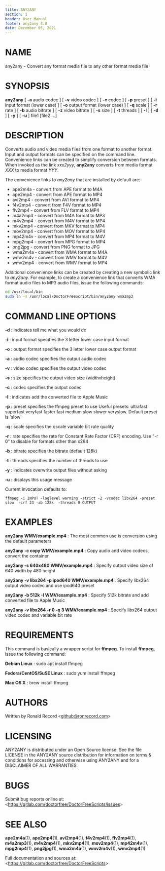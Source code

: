 ```yaml
---
title: ANY2ANY
section: 1
header: User Manual
footer: any2any 4.0
date: December 05, 2021
---
```

# NAME
any2any - Convert any format media file to any other format media file

# SYNOPSIS
**any2any** [ **-a** audio codec ] [ **-v** video codec ] [ **-c** codec ] [ **-p** preset ] [ **-i** input format (lower case) ] [ **-o** output format (lower case) ] [ **-q** scale ] [ **-r** rate ] [ **-b** audio bitrate ] [ **-z** video bitrate ] [ **-s** size ] [ **-t** threads ] [ **-I** ] [ **-d** ] [ **-y** ] [ **-u** ] file1 [file2 ...]

# DESCRIPTION
Converts audio and video media files from one format to another format. Input and output formats can be specified on the command line. Convenience links can be created to simplify conversion between formats. When invoked as the link *xxx2yyy*, **any2any** converts from media format *XXX* to media format *YYY*.

The convenience links to *any2any* that are installed by default are:

- ape2m4a - convert from APE format to M4A
- ape2mp4 - convert from APE format to MP4
- avi2mp4 - convert from AVI format to MP4
- f4v2mp4 - convert from F4V format to MP4
- flv2mp4 - convert from FLV format to MP4
- m4a2mp3 - convert from M4A format to MP3
- m4v2mp4 - convert from M4V format to MP4
- mkv2mp4 - convert from MKV format to MP4
- mov2mp4 - convert from MOV format to MP4
- mp42m4v - convert from MP4 format to M4V
- mpg2mp4 - convert from MPG format to MP4
- png2jpg - convert from PNG format to JPG
- wma2m4a - convert from WMA format to M4A
- wmv2m4v - convert from WMV format to M4V
- wmv2mp4 - convert from WMV format to MP4

Additional convenience links can be created by creating a new symbolic link
to *any2any*. For example, to create a convenience link that converts WMA format
audio files to MP3 audio files, issue the following commands:

```bash
cd /usr/local/bin
sudo ln -s /usr/local/DoctorFreeScript/bin/any2any wma2mp3
```

# COMMAND LINE OPTIONS

**-d**
: indicates tell me what you would do

**-i**
: input format specifies the 3 letter lower case input format

**-o**
: output format specifies the 3 letter lower case output format

**-a**
: audio codec specifies the output audio codec

**-v**
: video codec specifies the output video codec

**-s**
: size specifies the output video size (widthxheight)

**-c**
: codec specifies the output codec

**-I**
: indicates add the converted file to Apple Music

**-p**
: preset specifies the ffmpeg preset to use
	 Useful presets:
	 ultrafast superfast veryfast faster fast medium slow
	 slower veryslow. Default preset is 'slow'

**-q**
: scale specifies the qscale variable bit rate quality

**-r**
: rate specifies the rate for Constant Rate Factor (CRF)
	encoding. Use "-r 0" to disable for formats other than x264

**-b**
: bitrate specifies the bitrate (default 128k)

**-t**
: threads specifies the number of threads to use

**-y**
: indicates overwrite output files without asking

**-u**
: displays this usage message

Current invocation defaults to:

`ffmpeg -i INPUT -loglevel warning -strict -2 -vcodec libx264 -preset slow  -crf 23 -ab 128k  -threads 0 OUTPUT`

# EXAMPLES

**any2any WMV/example.mp4**
: The most common use is conversion using the default parameters

**any2any -c copy WMV/example.mp4**
: Copy audio and video codecs, convert the container

**any2any -s 640x480 WMV/example.mp4**
: Specify output video size of 640 width by 480 height

**any2any -v libx264 -p ipod640 WMV/example.mp4**
: Specify libx264 output video codec and use ipod640 preset

**any2any -b 512k -I WMV/example.mp4**
: Specify 512k bitrate and add converted file to Apple Music

**any2any -v libx264 -r 0 -q 3 WMV/example.mp4**
: Specify libx264 output video codec and variable bit rate

# REQUIREMENTS
This command is basically a wrapper script for **ffmpeg**. To install 
**ffmpeg**, issue the following command:

**Debian Linux**
: sudo apt install ffmpeg

**Fedora/CentOS/SuSE Linux**
: sudo yum install ffmpeg

**Mac OS X**
: brew install ffmpeg

# AUTHORS
Written by Ronald Record &lt;github@ronrecord.com&gt;

# LICENSING
ANY2ANY is distributed under an Open Source license.
See the file LICENSE in the ANY2ANY source distribution
for information on terms &amp; conditions for accessing and
otherwise using ANY2ANY and for a DISCLAIMER OF ALL WARRANTIES.

# BUGS
Submit bug reports online at: &lt;https://gitlab.com/doctorfree/DoctorFreeScripts/issues&gt;

# SEE ALSO
**ape2m4a**(1), **ape2mp4**(1), **avi2mp4**(1), **f4v2mp4**(1), **flv2mp4**(1), **m4a2mp3**(1), **m4v2mp4**(1), **mkv2mp4**(1), **mov2mp4**(1), **mp42m4v**(1), **mpg2mp4**(1), **png2jpg**(1), **wma2m4a**(1), **wmv2m4v**(1), **wmv2mp4**(1)

Full documentation and sources at: &lt;https://gitlab.com/doctorfree/DoctorFreeScripts&gt;

